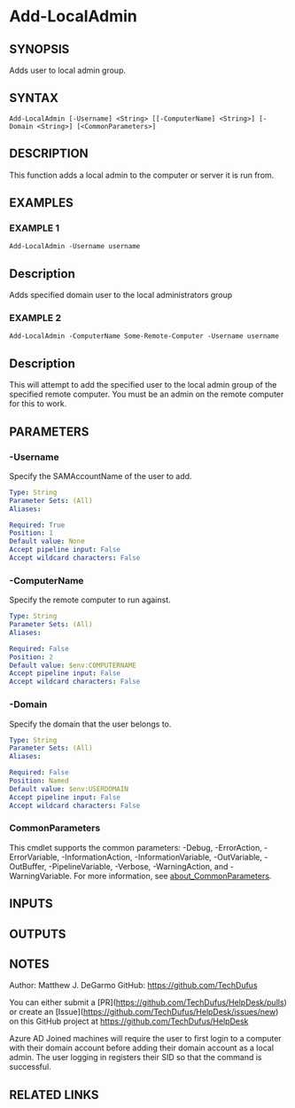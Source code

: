 # Add-LocalAdmin

## SYNOPSIS
Adds user to local admin group.

## SYNTAX

```
Add-LocalAdmin [-Username] <String> [[-ComputerName] <String>] [-Domain <String>] [<CommonParameters>]
```

## DESCRIPTION
This function adds a local admin to the computer or server it is run from.

## EXAMPLES

### EXAMPLE 1
```
Add-LocalAdmin -Username username
```

Description
-----------
Adds specified domain user to the local administrators group

### EXAMPLE 2
```
Add-LocalAdmin -ComputerName Some-Remote-Computer -Username username
```

Description
-----------
This will attempt to add the specified user to the local admin group of the specified remote computer.
You must be an admin on the remote computer for this to work.

## PARAMETERS

### -Username
Specify the SAMAccountName of the user to add.

```yaml
Type: String
Parameter Sets: (All)
Aliases:

Required: True
Position: 1
Default value: None
Accept pipeline input: False
Accept wildcard characters: False
```

### -ComputerName
Specify the remote computer to run against.

```yaml
Type: String
Parameter Sets: (All)
Aliases:

Required: False
Position: 2
Default value: $env:COMPUTERNAME
Accept pipeline input: False
Accept wildcard characters: False
```

### -Domain
Specify the domain that the user belongs to.

```yaml
Type: String
Parameter Sets: (All)
Aliases:

Required: False
Position: Named
Default value: $env:USERDOMAIN
Accept pipeline input: False
Accept wildcard characters: False
```

### CommonParameters
This cmdlet supports the common parameters: -Debug, -ErrorAction, -ErrorVariable, -InformationAction, -InformationVariable, -OutVariable, -OutBuffer, -PipelineVariable, -Verbose, -WarningAction, and -WarningVariable. For more information, see [about_CommonParameters](http://go.microsoft.com/fwlink/?LinkID=113216).

## INPUTS

## OUTPUTS

## NOTES
Author: Matthew J.
DeGarmo
GitHub: https://github.com/TechDufus

You can either submit a \[PR\](https://github.com/TechDufus/HelpDesk/pulls)
    or create an \[Issue\](https://github.com/TechDufus/HelpDesk/issues/new)
    on this GitHub project at https://github.com/TechDufus/HelpDesk

Azure AD Joined machines will require the user to first login to a computer with their domain account before adding their domain account as a local admin.
The user logging in registers their SID so that the command is successful.

## RELATED LINKS
